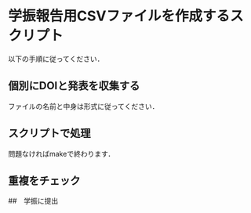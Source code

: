 # 学振報告用CSVファイルを作成するスクリプト

以下の手順に従ってください．

## 個別にDOIと発表を収集する

ファイルの名前と中身は形式に従ってください．

## スクリプトで処理

問題なければmakeで終わります．

## 重複をチェック

##　学振に提出

